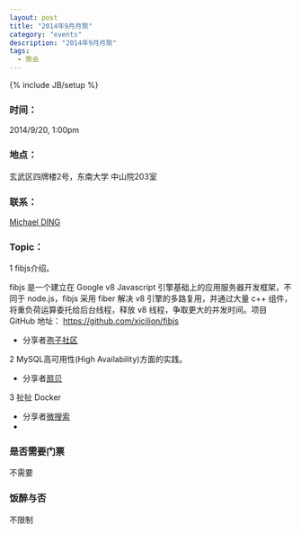 ```yaml
---
layout: post
title: "2014年9月月聚"
category: "events"
description: "2014年9月月聚"
tags:
  - 聚会
---
```

{% include JB/setup %}

### 时间：
2014/9/20, 1:00pm

### 地点：
玄武区四牌楼2号，东南大学 中山院203室

### 联系：
[Michael DING][michael-ding]

### Topic：

1 fibjs介绍。

fibjs 是一个建立在 Google v8 Javascript 引擎基础上的应用服务器开发框架，不同于 node.js，fibjs 采用 fiber 解决 v8 引擎的多路复用，并通过大量 c++ 组件，将重负荷运算委托给后台线程，释放 v8 线程，争取更大的并发时间。项目 GitHub 地址： https://github.com/xicilion/fibjs

* 分享者[孢子社区][baoz]

2 MySQL高可用性(High Availability)方面的实践。

* 分享者[扇贝][shanbay]

3 扯扯 Docker

* 分享者[微搜索][tinysou]
* 

### 是否需要门票

不需要

### 饭醉与否

不限制

[michael-ding]:https://github.com/yandy
[baoz]:http://baoz.me/
[shanbay]:http://www.shanbay.com/
[tinysou]:http://tinysou.com
